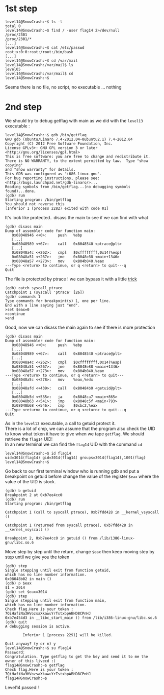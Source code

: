 # 1st step
```
level14@SnowCrash:~$ ls -l
total 0
level14@SnowCrash:~$ find / -user flag14 2>/dev/null
/proc/2301
/proc/2301/*
[...]
level14@SnowCrash:~$ cat /etc/passwd
root:x:0:0:root:/root:/bin/bash
[...]
level14@SnowCrash:~$ cd /var/mail
level14@SnowCrash:/var/mail$ ls
level05
level14@SnowCrash:/var/mail$ cd
level14@SnowCrash:~$
```
Seems there is no file, no script, no executable ... nothing  

# 2nd step
We should try to debug getflag with main as we did with the `level13` executable :
```
level14@SnowCrash:~$ gdb /bin/getflag
GNU gdb (Ubuntu/Linaro 7.4-2012.04-0ubuntu2.1) 7.4-2012.04
Copyright (C) 2012 Free Software Foundation, Inc.
License GPLv3+: GNU GPL version 3 or later <http://gnu.org/licenses/gpl.html>
This is free software: you are free to change and redistribute it.
There is NO WARRANTY, to the extent permitted by law.  Type "show copying"   
and "show warranty" for details.
This GDB was configured as "i686-linux-gnu".
For bug reporting instructions, please see:
<http://bugs.launchpad.net/gdb-linaro/>...
Reading symbols from /bin/getflag...(no debugging symbols found)...done.     
(gdb) run
Starting program: /bin/getflag 
You should not reverse this
[Inferior 1 (process 2282) exited with code 01]
```
It's look like protected.. disass the main to see if we can find with what
```
(gdb) disass main
Dump of assembler code for function main:      
   0x08048946 <+0>:     push   %ebp
   [...]
   0x08048989 <+67>:    call   0x8048540 <ptrace@plt>
   [...]
   0x08048a4c <+262>:   cmpl   $0xffffffff,0x14(%esp)
   0x08048a51 <+267>:   jne    0x8048e88 <main+1346>
   0x08048a57 <+273>:   mov    0x804b040,%eax
---Type <return> to continue, or q <return> to quit---q
Quit
```
The file is protected by ptrace ! we can bypass it with a little [trick](https://gist.github.com/poxyran/71a993d292eee10e95b4ff87066ea8f2)
```
(gdb) catch syscall ptrace
Catchpoint 1 (syscall 'ptrace' [26])
(gdb) commands 1
Type commands for breakpoint(s) 1, one per line.
End with a line saying just "end".
>set $eax=0
>continue
>end
```
Good, now we can disass the main again to see if there is more protection
```
(gdb) disass main
Dump of assembler code for function main:
   0x08048946 <+0>:     push   %ebp
   [...]
   0x08048989 <+67>:    call   0x8048540 <ptrace@plt>
   [...]
   0x08048a4c <+262>:   cmpl   $0xffffffff,0x14(%esp)
   0x08048a51 <+267>:   jne    0x8048e88 <main+1346>
   0x08048a57 <+273>:   mov    0x804b040,%eax
---Type <return> to continue, or q <return> to quit---
   0x08048a5c <+278>:   mov    %eax,%edx
   [...]
   0x08048afd <+439>:   call   0x80484b0 <getuid@plt>
   [...]
   0x08048b5d <+535>:   ja     0x8048ca7 <main+865>
   0x08048b63 <+541>:   jmp    0x8048c5f <main+793>
   0x08048b68 <+546>:   cmp    $0xbc2,%eax
---Type <return> to continue, or q <return> to quit---q
Quit
```
As in the `level13` executable, a call to getuid protect it.  
There is a lot of cmp, we can assume that the program also check the UID to know what token it have to give when we tape `getflag`. We should retrieve the `flag14` UID!  
In an new terminal we can find the `flag14` UID with the command `id`
```
level14@SnowCrash:~$ id flag14
uid=3014(flag14) gid=3014(flag14) groups=3014(flag14),1001(flag)
level14@SnowCrash:~$
```
Go back to our first terminal window who is running gdb and put a breakpoint on getuid before change the value of the register `$eax` where the value of the UID is stock.
```
(gdb) b getuid
Breakpoint 2 at 0xb7ee4cc0
(gdb) run
Starting program: /bin/getflag

Catchpoint 1 (call to syscall ptrace), 0xb7fdd428 in __kernel_vsyscall ()

Catchpoint 1 (returned from syscall ptrace), 0xb7fdd428 in __kernel_vsyscall ()

Breakpoint 2, 0xb7ee4cc0 in getuid () from /lib/i386-linux-gnu/libc.so.6
```
Move step by step until the return, change `$eax` then keep moving step by step until we give you the token
```
(gdb) step
Single stepping until exit from function getuid,
which has no line number information.
0x08048b02 in main ()
(gdb) p $eax
$1 = 2014
(gdb) set $eax=3014
(gdb) step
Single stepping until exit from function main,
which has no line number information.
Check flag.Here is your token : 7QiHafiNa3HVozsaXkawuYrTstxbpABHD8CPnHJ
0xb7e454d3 in __libc_start_main () from /lib/i386-linux-gnu/libc.so.6
(gdb) quit
A debugging session is active.

        Inferior 1 [process 2291] will be killed.

Quit anyway? (y or n) y
level14@SnowCrash:~$ su flag14
Password:
Congratulation. Type getflag to get the key and send it to me the owner of this livecd :)
flag14@SnowCrash:~$ getflag
Check flag.Here is your token : 7QiHafiNa3HVozsaXkawuYrTstxbpABHD8CPnHJ
flag14@SnowCrash:~$
```

Level14 passed !